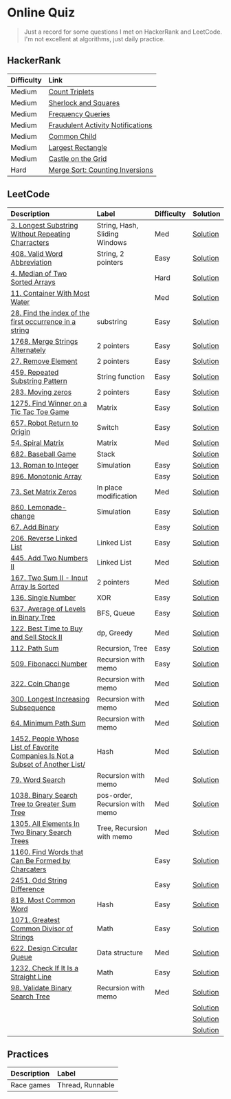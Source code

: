 # Online Quiz

>Just a record for some questions I met on HackerRank and LeetCode. I'm not excellent at algorithms, just daily practice.

## HackerRank
|Difficulty| Link|
|:---|:---|
|Medium|[Count Triplets](src/hackerrank/CountTriplets.java)|
|Medium|[Sherlock and Squares](src/hackerrank/SherlockAndAnagrams.java)|
|Medium|[Frequency Queries](src/hackerrank/FreqQuery.java)|
|Medium|[Fraudulent Activity Notifications](src/hackerrank/FraudulentActivityNotifications.java)|
|Medium|[Common Child](src/hackerrank/CommonChild.java)|
|Medium|[Largest Rectangle](src/hackerrank/LargestRectangle.java)|
|Medium|[Castle on the Grid](src/hackerrank/CastleOnTheGrid.java)|
|Hard|[Merge Sort: Counting Inversions](src/hackerrank/CountInversions.java)|




## LeetCode  

|Description| Label | Difficulty|Solution|  
|:---|:---|:---|:---|
[3. Longest Substring Without Repeating Charracters](https://leetcode.com/problems/longest-substring-without-repeating-characters/) | String, Hash, Sliding Windows| Med| [Solution](src/leetcode/LongestSubstring.java)|
|[408. Valid Word Abbreviation](https://leetcode.com/problems/valid-word-abbreviation/description/)| String, 2 pointers | Easy| [Solution](src/leetcode/ValidWordAbbreviation.java)|
|[4. Median of Two Sorted Arrays](https://leetcode.com/problems/median-of-two-sorted-arrays/)||Hard| [Solution](src/leetcode/MedianSortedArray.java)|
|[11. Container With Most Water](https://leetcode.com/problems/container-with-most-water/)|| Med| [Solution](src/leetcode/ContainerWithMostWater.java)|
|[28. Find the index of the first occurrence in a string](https://leetcode.com/problems/find-the-index-of-the-first-occurrence-in-a-string/)|substring|Easy| [Solution](src/leetcode/IndexOfFirstOccurrence.java)|
|[1768. Merge Strings Alternately](https://leetcode.com/problems/merge-strings-alternately/)|2 pointers|Easy| [Solution](src/leetcode/MergeStringAlternately.java)|
|[27. Remove Element](https://leetcode.com/problems/remove-element/)|2 pointers|Easy| [Solution](src/leetcode/RemoveElement.java)|
|[459. Repeated Substring Pattern](https://leetcode.com/problems/repeated-substring-pattern/)|String function|Easy| [Solution](src/leetcode/RepeatedSubstringPattern.java)|
|[283. Moving zeros](https://leetcode.com/problems/move-zeroes/)|2 pointers|Easy| [Solution](src/leetcode/MovingZeros.java)|
|[1275. Find Winner on a Tic Tac Toe Game](https://leetcode.com/problems/find-winner-on-a-tic-tac-toe-game/)|Matrix|Easy| [Solution](src/leetcode/TicTacToe.java)|
|[657. Robot Return to Origin](https://leetcode.com/problems/robot-return-to-origin/)|Switch|Easy| [Solution](src/leetcode/RobotReturnToOrigin.java)|
|[54. Spiral Matrix](https://leetcode.com/problems/spiral-matrix/)|Matrix|Med| [Solution](src/leetcode/SpiralMatrix.java)|
|[682. Baseball Game](https://leetcode.com/problems/baseball-game/description/)|Stack|| [Solution](src/leetcode/BaseballGame.java)|
|[13. Roman to Integer](https://leetcode.com/problems/roman-to-integer/description/)|Simulation|Easy| [Solution](src/leetcode/RomanToInt.java)|
|[896. Monotonic Array](https://leetcode.com/problems/monotonic-array/description/)|| Easy| [Solution](src/leetcode/MonotonicArray.java)|
|[73. Set Matrix Zeros](https://leetcode.com/problems/set-matrix-zeroes/)|In place modification|Med| [Solution](src/leetcode/SetMatrixZeros.java)|
|[860. Lemonade-change](https://leetcode.com/problems/lemonade-change/)|Simulation|Easy| [Solution](src/leetcode/LemonadeChange.java)|
|[67. Add Binary](https://leetcode.com/problems/add-binary/)||Easy| [Solution](src/leetcode/AddBinary.java)|
|[206. Reverse Linked List](https://leetcode.com/problems/reverse-linked-list/)|Linked List|Easy| [Solution](src/leetcode/ReverseLinkedList.java)|
|[445. Add Two Numbers II](https://leetcode.com/problems/add-two-numbers-ii/description/)|Linked List|Med| [Solution](src/leetcode/AddTwoNumbers.java)|
|[167. Two Sum II - Input Array Is Sorted](https://leetcode.com/problems/two-sum-ii-input-array-is-sorted/)|2 pointers|Med| [Solution](src/leetcode/TwoSumII.java)|
|[136. Single Number](https://leetcode.com/problems/single-number/)|XOR|Easy| [Solution](src/leetcode/SingleNumber.java)|
|[637. Average of Levels in Binary Tree](https://leetcode.com/problems/average-of-levels-in-binary-tree/description/) |BFS, Queue| Easy| [Solution](src/leetcode/AverageLevelsBinaryTree.java)|
|[122. Best Time to Buy and Sell Stock II](https://leetcode.com/problems/best-time-to-buy-and-sell-stock-ii/)|dp, Greedy|Med| [Solution](src/leetcode/BestTimeToBuyAndSellStockII.java)|
|[112. Path Sum](https://leetcode.com/problems/path-sum/)|Recursion, Tree|Easy| [Solution](src/leetcode/PathSum.java)|
|[509. Fibonacci Number](https://leetcode.com/problems/fibonacci-number/)|Recursion with memo|Easy| [Solution](src/leetcode/FibonacciNumber.java)|
|[322. Coin Change](https://leetcode.com/problems/coin-change/)|Recursion with memo|Med| [Solution](src/leetcode/CoinChange.java)|
|[300. Longest Increasing Subsequence](https://leetcode.com/problems/longest-increasing-subsequence/description/)|Recursion with memo|Med| [Solution](src/leetcode/LongestIncreasingSubsequence.java)|
|[64. Minimum Path Sum](https://leetcode.com/problems/minimum-path-sum/)|Recursion with memo|Med| [Solution](src/leetcode/MinimumPathSum.java)|
|[1452. People Whose List of Favorite Companies Is Not a Subset of Another List/](https://leetcode.com/problems/people-whose-list-of-favorite-companies-is-not-a-subset-of-another-list/description/)|Hash|Med| [Solution](src/leetcode/PeopleWhoseFavoriteCompaniesIsNotSubset.java)|
|[79. Word Search](https://leetcode.com/problems/word-search/description/)|Recursion with memo|Med| [Solution](src/leetcode/WordSearch.java)|
|[1038. Binary Search Tree to Greater Sum Tree](https://leetcode.com/problems/binary-search-tree-to-greater-sum-tree/)|pos-order, Recursion with memo|Med| [Solution](src/leetcode/BinarySearchTreeToGreaterSumTree.java)|
|[1305. All Elements In Two Binary Search Trees](https://leetcode.com/problems/all-elements-in-two-binary-search-trees/)|Tree, Recursion with memo|Med| [Solution](src/leetcode/AllElementsInTwoBinarySearchTrees.java)|
|[1160. Find Words that Can Be Formed by Charcaters](https://leetcode.com/problems/find-words-that-can-be-formed-by-characters/)||Easy| [Solution](src/leetcode/FindWordsCanBeFormedByCharcaters.java)|
|[2451. Odd String Difference](https://leetcode.com/problems/odd-string-difference/)||Easy| [Solution](src/leetcode/OddStringDifference.java)|
|[819. Most Common Word](https://leetcode.com/problems/most-common-word/)|Hash|Easy| [Solution](src/leetcode/MostCommonWord.java)|
|[1071. Greatest Common Divisor of Strings](https://leetcode.com/problems/greatest-common-divisor-of-strings/)|Math|Easy| [Solution](src/leetcode/GreatestCommonDivisorStrings.java)|
|[622. Design Circular Queue](https://leetcode.com/problems/design-circular-queue/)|Data structure|Med| [Solution](src/leetcode/MyCircularQueue.java)|
|[1232. Check If It Is a Straight Line](https://leetcode.com/problems/check-if-it-is-a-straight-line/description/)|Math|Easy| [Solution](src/leetcode/CheckStraightLine.java)|
|[98. Validate Binary Search Tree](https://leetcode.com/problems/validate-binary-search-tree/)|Recursion with memo|Med| [Solution](src/leetcode/ValidateBinarySearchTree.java)|
|||| [Solution](src/leetcode/)|
|||| [Solution](src/leetcode/)|
|||| [Solution](src/leetcode/)|



## Practices
|Description | Label |  
|:---|:---|
|Race games | Thread, Runnable
